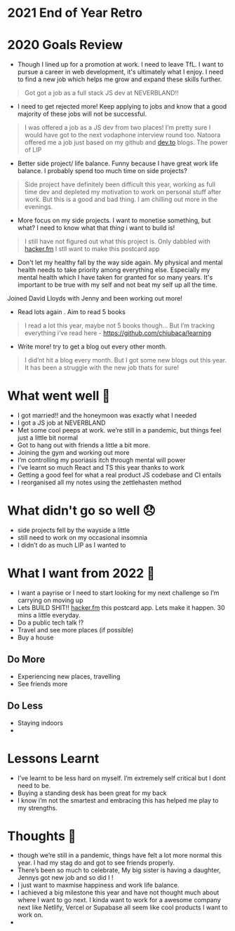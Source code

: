 # 2021 End of Year Retro

# 2020 Goals Review

- Though I lined up for a promotion at work. I need to leave TfL. I want to pursue a career in web development, it's ultimately what I enjoy. I need to find a new job which helps me grow and expand these skills further.

> Got got a job as a full stack JS dev at NEVERBLAND!!
> 

- I need to get rejected more! Keep applying to jobs and know that a good majority of these jobs will not be successful.

> I was offered a job as a JS dev from two places! I’m pretty sure I would have got to the next vodaphone interview round too. Natoora offered me a job just based on my github and [dev.to](http://dev.to) blogs. The power of LIP
> 

- Better side project/ life balance. Funny because I have great work life balance. I probably spend too much time on side projects?

> Side project have definitely been difficult this year, working as full time dev and depleted my motivation to work on personal stuff after work. But this is a good and bad thing. I am chilling out more in the evenings.
> 

- More focus on my side projects. I want to monetise something, but what? I need to know what that *thing* i want to build is!

> I still have not figured out what this project is. Only dabbled with [hacker.fm](http://hacker.fm) I stll want to make this postcard app
> 

- Don't let my healthy fall by the way side again. My physical and mental health needs to take priority among everything else. Especially my mental health which I have taken for granted for so many years. It's important to be true with my self and not beat my self up all the time.

Joined David Lloyds with Jenny and been working out more!

- Read lots again . Aim to read 5 books

> I read a lot this year, maybe not 5 books though... But I’m tracking everything i’ve read here - https://github.com/chiubaca/learning
> 

- Write more! try to get a blog out every other month.

> I did’nt hit a blog every month. But I got some new blogs out this year. It has been a struggle with the new job thats for sure!
> 

# What went well 🎉

- I got married!! and the honeymoon was exactly what I needed
- I got a JS job at NEVERBLAND
- Met some cool peeps at work. we’re still in a pandemic, but things feel just a little bit normal
- Got to hang out with friends a little a bit more.
- Joining the gym and working out more
- I’m controlling my psoriasis itch through mental will power
- I’ve learnt so much React and TS this year thanks to work
- Getting a good feel for what a real product JS codebase and CI entails
- I reorganised all my notes using the zettlehasten method

# What didn't go so well 😞

- side projects fell by the wayside a little
- still need to work on my occasional insomnia
- I didn’t do as much LIP as I wanted to

# What I want from 2022 🔮

- I want a payrise or I need to start looking for my next challenge so I’m carrying on moving up
- Lets BUILD SHIT!! [hacker.fm](http://hacker.fm) this postcard app. Lets make it happen. 30 mins a little everyday.
- Do a public tech talk !?
- Travel and see more places (if possible)
- Buy a house

## Do More

- Experiencing new places, travelling
- See friends more

## Do Less

- Staying indoors
- 

# Lessons Learnt

- I’ve learnt to be less hard on myself. I’m extremely self critical but I dont need to be.
- Buying a standing desk has been great for my back
- I know i’m not the smartest and embracing this has helped me play to my strengths.

# Thoughts 🤔

- though we’re still in a pandemic, things have felt a lot more normal this year. I had my stag do and got to see friends properly.
- There’s been so much to celebrate, My big sister is having a daughter, Jennys got new job and so did I !
- I just want to maxmise happiness and work life balance.
- I achieved a big milestone this year and have not thought much about where I want to go next. I kinda want to work for a awesome company next like Netlify, Vercel or Supabase all seem like cool products I want to work on.
-